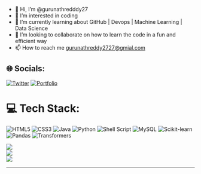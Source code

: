 - 👋 Hi, I’m @gurunathredddy27
- 👀 I’m interested in coding
- 🌱 I’m currently learning about GitHub | Devops | Machine Learning | Data Science
- 💞️ I’m looking to collaborate on how to learn the code in a fun and efficient way
- 📫 How to reach me gurunathreddy2727@gmial.com

<!---
gurunathredddy27/gurunathredddy27 is a ✨ special ✨ repository because its `README.md` (this file) appears on your GitHub profile.
You can click the Preview link to take a look at your changes.
--->

## 🌐 Socials:
[![Twitter](https://img.shields.io/badge/Twitter-%231DA1F2.svg?logo=Twitter&logoColor=white)](https://twitter.com/gurunathreddy27) 
[![Portfolio](https://img.shields.io/badge/Portfolio--Streamlit-%23f63366?style=for-the-badge&logo=streamlit&logoColor=white)](https://my-portfolio-4tp4.onrender.com/)

# 💻 Tech Stack:
![HTML5](https://img.shields.io/badge/html5-%23E34F26.svg?style=for-the-badge&logo=html5&logoColor=white) 
![CSS3](https://img.shields.io/badge/css3-%231572B6.svg?style=for-the-badge&logo=css3&logoColor=white)
![Java](https://img.shields.io/badge/java-%23ED8B00.svg?style=for-the-badge&logo=java&logoColor=white) 
![Python](https://img.shields.io/badge/python-3670A0?style=for-the-badge&logo=python&logoColor=ffdd54) 
![Shell Script](https://img.shields.io/badge/shell_script-%23121011.svg?style=for-the-badge&logo=gnu-bash&logoColor=white)
![MySQL](https://img.shields.io/badge/mysql-%2300f.svg?style=for-the-badge&logo=mysql&logoColor=white)
![Scikit-learn](https://img.shields.io/badge/scikit--learn-%23F7931E?style=for-the-badge&logo=scikit-learn&logoColor=white) 
![Pandas](https://img.shields.io/badge/pandas-%23150458.svg?style=for-the-badge&logo=pandas&logoColor=white) 
![Transformers](https://img.shields.io/badge/Transformers-%23FFBF00.svg?style=for-the-badge&logo=huggingface&logoColor=white)



<lord-icon
    src="https://cdn.lordicon.com/cdmspjhf.json"
    trigger="hover"
    style="width:100px;height:100px">
</lord-icon>
![](https://github-readme-stats.vercel.app/api?username=gurunathredddy27&theme=dark&hide_border=false&include_all_commits=true&count_private=false)<br/>
![](https://github-readme-streak-stats.herokuapp.com/?user=gurunathredddy27&theme=dark&hide_border=false)<br/>
![](https://github-readme-stats.vercel.app/api/top-langs/?username=gurunathredddy27&theme=dark&hide_border=false&include_all_commits=true&count_private=false&layout=compact)

---


<!-- Proudly created with GPRM ( https://gprm.itsvg.in ) -->
